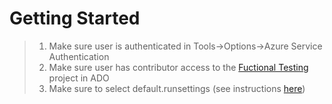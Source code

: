 # **Getting Started**

>1. Make sure user is authenticated in Tools->Options->Azure Service Authentication
>2. Make sure user has contributor access to the [Fuctional Testing](https://dev.azure.com/HitachiQA/Functional%20Testing) project in ADO
>3. Make sure to select default.runsettings (see instructions [here](https://learn.microsoft.com/en-us/visualstudio/test/configure-unit-tests-by-using-a-dot-runsettings-file?view=vs-2022))
